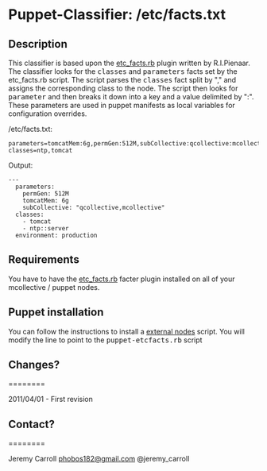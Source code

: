 # Puppet-Classifier: /etc/facts.txt

## Description

This classifier is based upon the [etc_facts.rb](https://github.com/ripienaar/facter-facts/blob/master/etcfacts/etc_facts.rb) plugin written by R.I.Pienaar. The classifier looks for the <tt>classes</tt> and <tt>parameters</tt> facts set by the etc_facts.rb script. The script parses the <tt>classes</tt> fact split by "," and assigns the corresponding class to the node. The script then looks for <tt>parameter</tt> and then breaks it down into a key and a value delimited by ":". These parameters are used in puppet manifests as local variables for configuration overrides.

/etc/facts.txt:

	parameters=tomcatMem:6g,permGen:512M,subCollective:qcollective:mcollective
	classes=ntp,tomcat

Output:

	--- 
	  parameters: 
	    permGen: 512M
	    tomcatMem: 6g
	    subCollective: "qcollective,mcollective"
	  classes: 
	    - tomcat
	    - ntp::server
	  environment: production

## Requirements

You have to have the [etc_facts.rb](https://github.com/ripienaar/facter-facts/blob/master/etcfacts/etc_facts.rb) facter plugin installed on all of your mcollective / puppet nodes.

## Puppet installation

You can follow the instructions to install a [external nodes](http://docs.puppetlabs.com/guides/external_nodes.html) script. You will modify the line to point to the <tt>puppet-etcfacts.rb</tt> script
     
## Changes?
========

2011/04/01 - First revision

## Contact?
========

Jeremy Carroll <phobos182@gmail.com> @jeremy_carroll

